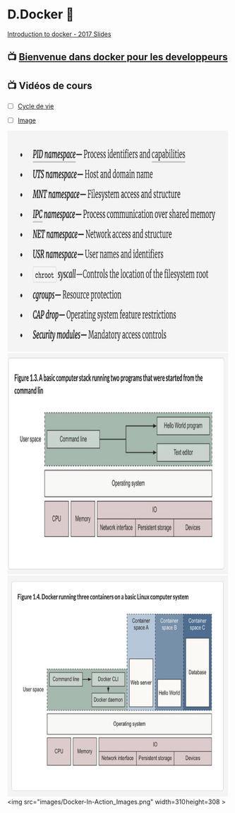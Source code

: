 # D.Docker :whale:


[Introduction to docker - 2017 Slides](https://www.slideshare.net/Docker/introduction-to-docker-2017)


## :tv: [Bienvenue dans docker pour les developpeurs](https://www.linkedin.com/learning/docker-pour-les-developpeurs/bienvenue-dans-docker-pour-les-developpeurs?u=56968449)


## :tv: Vidéos de cours

- [ ] [Cycle de vie](https://www.linkedin.com/learning/decouvrir-docker/decouvrir-le-cycle-de-vie-d-un-conteneur?u=56968449)

- [ ] [Image](https://www.linkedin.com/learning/decouvrir-docker/comprendre-les-couches-d-une-image?u=56968449)


<img src="images/Docker-In-Action_Features.png" width=500 height=500 ></img>
<img src="images/Docker-In-Action_Figure-1.3.png" width=500 height=500 ></img>
<img src="images/Docker-In-Action_Figure-1.4.png" width=500 height=500 ></img>
<img src="images/Docker-In-Action_Images.png" width=310 height=308 ></img>
